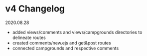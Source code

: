 # v4 Changelog

2020.08.28
* added views/comments and views/campgrounds directories to delineate routes
* created comments/new.ejs and get&post routes
* connected campgrounds and respective comments
